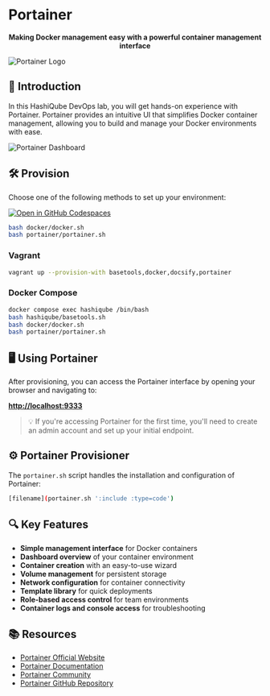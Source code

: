 # Portainer

<div align="center">
  <p><strong>Making Docker management easy with a powerful container management interface</strong></p>
</div>

![Portainer Logo](images/portainer-logo.png?raw=true "Portainer Logo")

## 🚀 Introduction

In this HashiQube DevOps lab, you will get hands-on experience with Portainer. Portainer provides an intuitive UI that simplifies Docker container management, allowing you to build and manage your Docker environments with ease.

![Portainer Dashboard](images/portainer.png?raw=true "Portainer Dashboard")

## 🛠️ Provision

Choose one of the following methods to set up your environment:

<!-- tabs:start -->

[![Open in GitHub Codespaces](https://github.com/codespaces/badge.svg)](https://codespaces.new/star3am/hashiqube?quickstart=1)

```bash
bash docker/docker.sh
bash portainer/portainer.sh
```

### **Vagrant**

```bash
vagrant up --provision-with basetools,docker,docsify,portainer
```

### **Docker Compose**

```bash
docker compose exec hashiqube /bin/bash
bash hashiqube/basetools.sh
bash docker/docker.sh
bash portainer/portainer.sh
```
<!-- tabs:end -->

## 🖥️ Using Portainer

After provisioning, you can access the Portainer interface by opening your browser and navigating to:

**<http://localhost:9333>**

> 💡 If you're accessing Portainer for the first time, you'll need to create an admin account and set up your initial endpoint.

## ⚙️ Portainer Provisioner

The `portainer.sh` script handles the installation and configuration of Portainer:

```bash
[filename](portainer.sh ':include :type=code')
```

## 🔍 Key Features

- **Simple management interface** for Docker containers
- **Dashboard overview** of your container environment
- **Container creation** with an easy-to-use wizard
- **Volume management** for persistent storage
- **Network configuration** for container connectivity
- **Template library** for quick deployments
- **Role-based access control** for team environments
- **Container logs and console access** for troubleshooting

## 📚 Resources

- [Portainer Official Website](https://www.portainer.io/)
- [Portainer Documentation](https://docs.portainer.io/)
- [Portainer Community](https://community.portainer.io/)
- [Portainer GitHub Repository](https://github.com/portainer/portainer)

